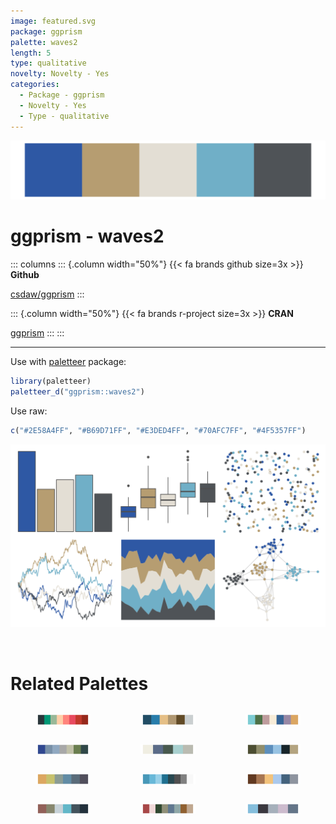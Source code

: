 ```yaml
---
image: featured.svg
package: ggprism
palette: waves2
length: 5
type: qualitative
novelty: Novelty - Yes
categories:
  - Package - ggprism
  - Novelty - Yes
  - Type - qualitative
---
```


![](featured.svg)

# ggprism - waves2 

::: columns
::: {.column width="50%"}
{{< fa brands github size=3x >}}
**Github**

[csdaw/ggprism](https://github.com/csdaw/ggprism)
:::

::: {.column width="50%"}
{{< fa brands r-project size=3x >}}
**CRAN**

[ggprism](https://CRAN.R-project.org/package=ggprism)
:::
:::

<hr> 

Use with [paletteer](https://emilhvitfeldt.github.io/paletteer/) package:

```r
library(paletteer)
paletteer_d("ggprism::waves2")
```

Use raw:

```r
c("#2E58A4FF", "#B69D71FF", "#E3DED4FF", "#70AFC7FF", "#4F5357FF")
``` 

![](examples.png) 

<br>

# Related Palettes

<div class="list" style="display: grid; grid-template-columns: auto auto auto;"> <figure class="figure">
<a href="../../awtools/a_palette/"> <img src="../../awtools/a_palette/featured.svg" style="width: 100%;" class="figure-img"></a>
</figure> <figure class="figure">
<a href="../../Manu/Kotare/"> <img src="../../Manu/Kotare/featured.svg" style="width: 100%;" class="figure-img"></a>
</figure> <figure class="figure">
<a href="../../nationalparkcolors/CraterLake/"> <img src="../../nationalparkcolors/CraterLake/featured.svg" style="width: 100%;" class="figure-img"></a>
</figure> <figure class="figure">
<a href="../../nord/baie_mouton/"> <img src="../../nord/baie_mouton/featured.svg" style="width: 100%;" class="figure-img"></a>
</figure> <figure class="figure">
<a href="../../nationalparkcolors/GrandTeton/"> <img src="../../nationalparkcolors/GrandTeton/featured.svg" style="width: 100%;" class="figure-img"></a>
</figure> <figure class="figure">
<a href="../../calecopal/grasswet/"> <img src="../../calecopal/grasswet/featured.svg" style="width: 100%;" class="figure-img"></a>
</figure> <figure class="figure">
<a href="../../colRoz/c_decresii/"> <img src="../../colRoz/c_decresii/featured.svg" style="width: 100%;" class="figure-img"></a>
</figure> <figure class="figure">
<a href="../../palettetown/wobbuffet/"> <img src="../../palettetown/wobbuffet/featured.svg" style="width: 100%;" class="figure-img"></a>
</figure> <figure class="figure">
<a href="../../NatParksPalettes/KingsCanyon/"> <img src="../../NatParksPalettes/KingsCanyon/featured.svg" style="width: 100%;" class="figure-img"></a>
</figure> <figure class="figure">
<a href="../../DresdenColor/deathmasks/"> <img src="../../DresdenColor/deathmasks/featured.svg" style="width: 100%;" class="figure-img"></a>
</figure> <figure class="figure">
<a href="../../ochRe/parliament/"> <img src="../../ochRe/parliament/featured.svg" style="width: 100%;" class="figure-img"></a>
</figure> <figure class="figure">
<a href="../../Manu/Korora/"> <img src="../../Manu/Korora/featured.svg" style="width: 100%;" class="figure-img"></a>
</figure> 
</div>
